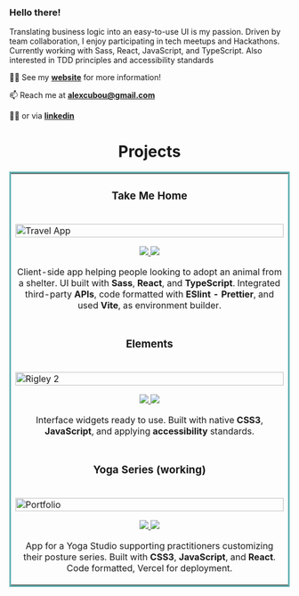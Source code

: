 ### Hello there!

Translating business logic into an easy-to-use UI is my passion. Driven by team collaboration, I enjoy participating in tech meetups and Hackathons. Currently working with Sass, React, JavaScript, and TypeScript. Also interested in TDD principles and accessibility standards

👨‍💻 See my <strong>[website](https://alexcumplido.github.io/portfolio/)</strong> for more information!

📫 Reach me at <strong>alexcubou@gmail.com</strong>

🙋‍♂️ or via <strong>[linkedin](https://www.linkedin.com/in/alexandrecb/)</strong>

<h1 align="center">Projects</h1>
<table bordercolor="#66b2b2">
  <tr>
    <td width="100%" valign="top">
      <h3 align="center">Take Me Home</h3>
        <br />
        <a target="_blank" href="https://takeme-home.vercel.app/">
            <img src="https://alexcumplido.github.io/portfolio/images/pets.PNG" width="100%" alt="Travel App"/>
        </a>
        <br />
        <p align="center">   
          <a href="https://github.com/alexcumplido/takemeHome#take-me-home" target="_blank">
            <img src="https://img.shields.io/static/v1?label=&message=REPO&color=23555f&style=plastic&logo=github&logo-color=white"/>
          </a>  
          <a href="https://takeme-home.vercel.app/" target="_blank">
            <img src="https://img.shields.io/static/v1?label=&message=WEBSITE&color=cdf998&style=plastic&logo=&logo-color=white"/>
          </a>
        </p>
        <p align="center">Client-side app helping people looking to adopt an animal from a shelter. UI built with <strong>Sass</strong>, <strong>React</strong>, and <strong>TypeScript</strong>. Integrated third-party <strong>APIs</strong>, code formatted with <strong>ESlint - Prettier</strong>, and used <strong>Vite</strong>, as environment builder.
        </p>
    </td>
    </tr>
    <tr>
      <td width="100%" valign="top">
        <h3 align="center">Elements</h3>
        <br />
        <a target="_blank" href="https://alexcumplido.github.io/frontend-projects/">
          <img src="https://alexcumplido.github.io/portfolio/images/elements.PNG" width="100%"  alt="Rigley 2"/>
        </a>
        <br />
        <p align="center">
          <a href="https://github.com/alexcumplido/frontend-projects#elements" target="_blank">
            <img src="https://img.shields.io/static/v1?label=&message=REPO&color=23555f&style=plastic&logo=github&logo-color=white"/>
          </a>
          <a href="https://alexcumplido.github.io/frontend-projects/" target="_blank">
            <img src="https://img.shields.io/static/v1?label=&message=WEBSITE&color=cdf998&style=plastic&logo=&logo-color=white"/>
          </a>
        </p>
        <p align="center">
          Interface widgets ready to use. Built with native <strong>CSS3</strong>, <strong>JavaScript</strong>, and applying <strong>accessibility</strong> standards.
        </p>
      </td>
    </tr>
    <tr>
      <td width="100%" valign="top">
        <h3 align="center">Yoga Series (working)</h3>
        <br />
          <a target="_blank" href="https://yogaseries.vercel.app/">
            <img src="https://alexcumplido.github.io/portfolio/images/yourYoga.png" width="100%" alt="Portfolio"/>
          </a>
        <br />
          <p align="center">
              <a href="https://github.com/alexcumplido/yogaSeries#yoga-series" target="_blank">
                  <img src="https://img.shields.io/static/v1?label=&message=REPO&color=23555f&style=plastic&logo=github&logo-color=white"/>
              </a>
              <a href="https://yogaseries.vercel.app/" target="_blank">
                  <img src="https://img.shields.io/static/v1?label=&message=WEBSITE&color=cdf998&style=plastic&logo=&logo-color=white"/>
              </a>
        </p>
          <p align="center">App for a Yoga Studio supporting practitioners customizing their posture series. Built with <strong>CSS3</strong>, <strong>JavaScript</strong>, and <strong>React</strong>. Code formatted, Vercel for deployment.</p>
      </td>
    </tr>
</table>






